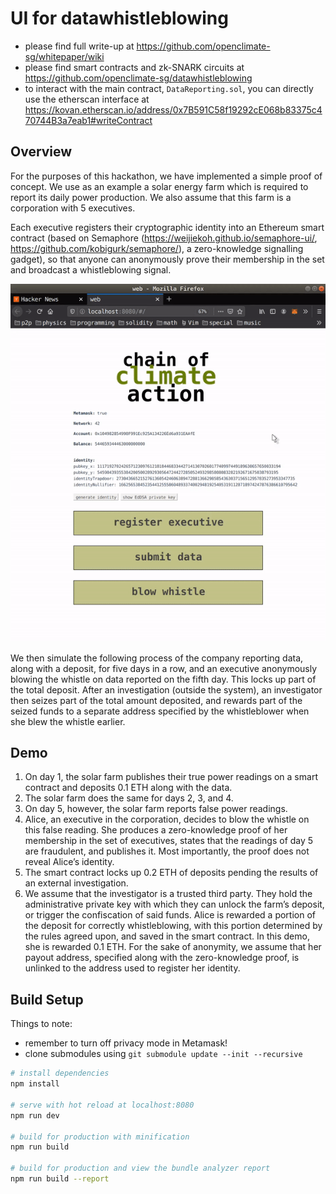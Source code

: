 # UI for datawhistleblowing
- please find full write-up at https://github.com/openclimate-sg/whitepaper/wiki
- please find smart contracts and zk-SNARK circuits at https://github.com/openclimate-sg/datawhistleblowing
- to interact with the main contract, `DataReporting.sol`, you can directly use the etherscan interface at https://kovan.etherscan.io/address/0x7B591C58f19292cE068b83375c470744B3a7eab1#writeContract

## Overview
For the purposes of this hackathon, we have implemented a simple proof of concept. We use as an example a solar energy farm which is required to report its daily power production. We also assume that this farm is a corporation with 5 executives.

Each executive registers their cryptographic identity into an Ethereum smart contract (based on Semaphore (https://weijiekoh.github.io/semaphore-ui/, https://github.com/kobigurk/semaphore/), a zero-knowledge signalling gadget), so that anyone can anonymously prove their membership in the set and broadcast a whistleblowing signal.

![](src/assets/demo.gif)

We then simulate the following process of the company reporting data, along with a deposit, for five days in a row, and an executive anonymously blowing the whistle on data reported on the fifth day. This locks up part of the total deposit. After an investigation (outside the system), an investigator then seizes part of the total amount deposited, and rewards part of the seized funds to a separate address specified by the whistleblower when she blew the whistle earlier.

## Demo
1. On day 1, the solar farm publishes their true power readings on a smart contract and deposits 0.1 ETH along with the data.
2. The solar farm does the same for days 2, 3, and 4.
3. On day 5, however, the solar farm reports false power readings.
4. Alice, an executive in the corporation, decides to blow the whistle on this false reading. She produces a zero-knowledge proof of her membership in the set of executives, states that the readings of day 5 are fraudulent, and publishes it. Most importantly, the proof does not reveal Alice’s identity.
5. The smart contract locks up 0.2 ETH of deposits pending the results of an external investigation.
6. We assume that the investigator is a trusted third party. They hold the administrative private key with which they can unlock the farm’s deposit, or trigger the confiscation of said funds. Alice is rewarded a portion of the deposit for correctly whistleblowing, with this portion determined by the rules agreed upon, and saved in the smart contract. In this demo, she is rewarded 0.1 ETH. For the sake of anonymity, we assume that her payout address, specified along with the zero-knowledge proof, is unlinked to the address used to register her identity.


## Build Setup
Things to note:
- remember to turn off privacy mode in Metamask!
- clone submodules using `git submodule update --init --recursive`

``` bash
# install dependencies
npm install

# serve with hot reload at localhost:8080
npm run dev

# build for production with minification
npm run build

# build for production and view the bundle analyzer report
npm run build --report

```
